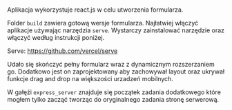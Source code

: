 #

Aplikacja wykorzystuje react.js w celu utworzenia formularza.

Folder `build` zawiera gotową wersje formularza. Najłatwiej włączyć aplikacje używając narzędzia `serve`. Wystarczy zainstalować narzędzie oraz włączyć według instrukcji poniżej.

Serve: https://github.com/vercel/serve

Udało się skończyć pełny formularz wraz z dynamicznym rozszerzaniem go. Dodatkowo jest on zaprojektowany aby zachowywał layout oraz ukrywał funkcje drag and drop na większości urzadzeń mobilnych.

W gałęźi `express_server` znajduje się początek zadania dodatkowego które mogłem tylko zacząć tworząc do oryginalnego zadania stronę serwerową.
